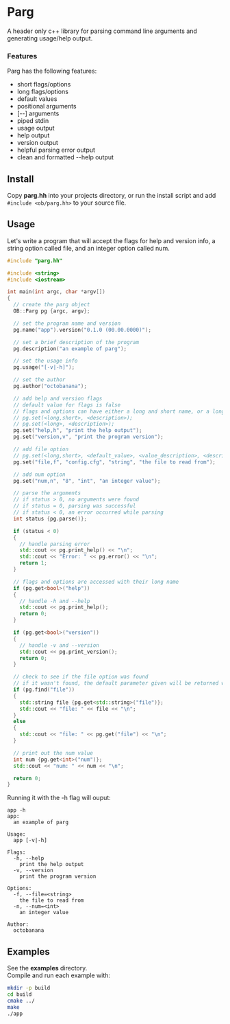 # Parg
A header only c++ library for parsing command line arguments and generating usage/help output.  

### Features
Parg has the following features:  
* short flags/options
* long flags/options
* default values
* positional arguments
* [--] arguments
* piped stdin
* usage output
* help output
* version output
* helpful parsing error output
* clean and formatted --help output

## Install
Copy __parg.hh__ into your projects directory, or run the install script and add `#include <ob/parg.hh>` to your source file.  

## Usage
Let's write a program that will accept the flags for help and version info, a string option called file, and an integer option called num.  
```cpp
#include "parg.hh"

#include <string>
#include <iostream>

int main(int argc, char *argv[])
{
  // create the parg object
  OB::Parg pg {argc, argv};

  // set the program name and version
  pg.name("app").version("0.1.0 (00.00.0000)");

  // set a brief description of the program
  pg.description("an example of parg");

  // set the usage info
  pg.usage("[-v|-h]");

  // set the author
  pg.author("octobanana");

  // add help and version flags
  // default value for flags is false
  // flags and options can have either a long and short name, or a long name.
  // pg.set(<long,short>, <description>);
  // pg.set(<long>, <description>);
  pg.set("help,h", "print the help output");
  pg.set("version,v", "print the program version");

  // add file option
  // pg.set(<long,short>, <default_value>, <value_description>, <description>);
  pg.set("file,f", "config.cfg", "string", "the file to read from");

  // add num option
  pg.set("num,n", "8", "int", "an integer value");

  // parse the arguments
  // if status > 0, no arguments were found
  // if status = 0, parsing was successful
  // if status < 0, an error occurred while parsing
  int status {pg.parse()};

  if (status < 0)
  {
    // handle parsing error
    std::cout << pg.print_help() << "\n";
    std::cout << "Error: " << pg.error() << "\n";
    return 1;
  }

  // flags and options are accessed with their long name
  if (pg.get<bool>("help"))
  {
    // handle -h and --help
    std::cout << pg.print_help();
    return 0;
  }

  if (pg.get<bool>("version"))
  {
    // handle -v and --version
    std::cout << pg.print_version();
    return 0;
  }

  // check to see if the file option was found
  // if it wasn't found, the default parameter given will be returned with pg.get("file");
  if (pg.find("file"))
  {
    std::string file {pg.get<std::string>("file")};
    std::cout << "file: " << file << "\n";
  }
  else
  {
    std::cout << "file: " << pg.get("file") << "\n";
  }

  // print out the num value
  int num {pg.get<int>("num")};
  std::cout << "num: " << num << "\n";

  return 0;
}
```

Running it with the -h flag will ouput:
```
app -h
app:
  an example of parg

Usage:
  app [-v|-h]

Flags:
  -h, --help
    print the help output
  -v, --version
    print the program version

Options:
  -f, --file=<string>
    the file to read from
  -n, --num=<int>
    an integer value

Author:
  octobanana
```

## Examples
See the __examples__ directory.  
Compile and run each example with:  
```bash
mkdir -p build
cd build
cmake ../
make
./app
```
